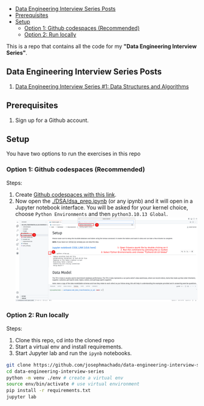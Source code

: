 

* [Data Engineering Interview Series Posts](#data-engineering-interview-series-posts)
* [Prerequisites](#prerequisites)
* [Setup](#setup)
    * [Option 1: Github codespaces (Recommended)](#option-1-github-codespaces-recommended)
    * [Option 2: Run locally](#option-2-run-locally)

This is a repo that contains all the code for my **"Data Engineering Interview Series"**.

## Data Engineering Interview Series Posts 

1. [Data Engineering Interview Series #1: Data Structures and Algorithms](https://www.startdataengineering.com/post/de_interview_dsa/)

## Prerequisites

1. Sign up for a Github account.

## Setup

You have two options to run the exercises in this repo

### Option 1: Github codespaces (Recommended)

Steps:

1. Create [Github codespaces with this link](https://github.com/codespaces/new?skip_quickstart=true&machine=basicLinux32gb&repo=841408842&ref=main&geo=UsEast).
2. Now open the [./DSA/dsa_prep.ipynb](./DSA/dsa_prep.ipynb) (or any ipynb) and it will open in a Jupyter notebook interface. You will be asked for your kernel choice, choose `Python Environments` and then `python3.10.13 Global`.
        ![Jupyter notebook in VScode](./images/vsjupy.png)

### Option 2: Run locally

Steps:

1. Clone this repo, cd into the cloned repo
2. Start a virtual env and install requirements.
3. Start Jupyter lab and run the `ipynb` notebooks.

```bash
git clone https://github.com/josephmachado/data-engineering-interview-series.git
cd data-engineering-interview-series
python -m venv ./env # create a virtual env
source env/bin/activate # use virtual environment
pip install -r requirements.txt
jupyter lab
```


